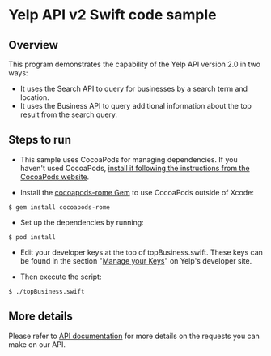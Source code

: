 # Yelp API v2 Swift code sample

## Overview

This program demonstrates the capability of the Yelp API version 2.0 in two ways:

- It uses the Search API to query for businesses by a search term and location.
- It uses the Business API to query additional information about the top result from the search query.

## Steps to run

- This sample uses CocoaPods for managing dependencies. If you haven't used CocoaPods, [install it following the instructions from the CocoaPods website](https://guides.cocoapods.org/using/getting-started.html#getting-started).

- Install the [cocoapods-rome Gem](https://github.com/neonichu/Rome) to use CocoaPods outside of Xcode:
```
$ gem install cocoapods-rome
```

- Set up the dependencies by running:
```
$ pod install
```

- Edit your developer keys at the top of topBusiness.swift. These keys can be found in the section "[Manage your Keys](http://www.yelp.com/developers/manage_api_keys)" on Yelp's developer site.

- Then execute the script:
```
$ ./topBusiness.swift
```

## More details

Please refer to [API documentation](http://www.yelp.com/developers/documentation)
for more details on the requests you can make on our API.
